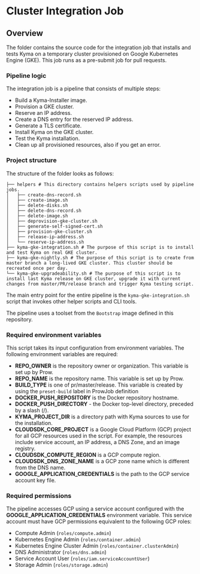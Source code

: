 # Cluster Integration Job

## Overview

The folder contains the source code for the integration job that installs and tests Kyma on a temporary cluster provisioned on Google Kubernetes Engine (GKE).
This job runs as a pre-submit job for pull requests.

### Pipeline logic

The integration job is a pipeline that consists of multiple steps:
- Build a Kyma-Installer image.
- Provision a GKE cluster.
- Reserve an IP address.
- Create a DNS entry for the reserved IP address.
- Generate a TLS certificate.
- Install Kyma on the GKE cluster.
- Test the Kyma installation.
- Clean up all provisioned resources, also if you get an error.

### Project structure

The structure of the folder looks as follows:

``` 
├── helpers # This directory contains helpers scripts used by pipeline jobs.
│   ├── create-dns-record.sh
│   ├── create-image.sh
│   ├── delete-disks.sh
│   ├── delete-dns-record.sh
│   ├── delete-image.sh
│   ├── deprovision-gke-cluster.sh
│   ├── generate-self-signed-cert.sh
│   ├── provision-gke-cluster.sh
│   ├── release-ip-address.sh
│   └── reserve-ip-address.sh
├── kyma-gke-integration.sh # The purpose of this script is to install and test Kyma on real GKE cluster.
├── kyma-gke-nightly.sh # The purpose of this script is to create from master branch a long-lived GKE cluster. This cluster should be recreated once per day. 
└── kyma-gke-upgradeability.sh # The purpose of this script is to install last Kyma release on GKE cluster, upgrade it with current changes from master/PR/release branch and trigger Kyma testing script.
```

The main entry point for the entire pipeline is the `kyma-gke-integration.sh` script that invokes other helper scripts and CLI tools.

The pipeline uses a toolset from the `Bootstrap` image defined in this repository.

### Required environment variables

This script takes its input configuration from environment variables.
The following environment variables are required:

- **REPO_OWNER** is the repository owner or organization. This variable is set up by Prow.
- **REPO_NAME** is the repository name. This variable is set up by Prow.
- **BUILD_TYPE** is one of pr/master/release. This variable is created by using the `preset-build` label in ProwJob definition
- **DOCKER_PUSH_REPOSITORY** is the Docker repository hostname.
- **DOCKER_PUSH_DIRECTORY** - the Docker top-level directory, preceded by a slash (/).
- **KYMA_PROJECT_DIR** is a directory path with Kyma sources to use for the installation.
- **CLOUDSDK_CORE_PROJECT** is a Google Cloud Platform (GCP) project for all GCP resources used in the script. For example, the resources include service account, an IP address, a DNS Zone, and an image registry.
- **CLOUDSDK_COMPUTE_REGION** is a GCP compute region.
- **CLOUDSDK_DNS_ZONE_NAME** is a GCP zone name which is different from the DNS name.
- **GOOGLE_APPLICATION_CREDENTIALS** is the path to the GCP service account key file.

### Required permissions

The pipeline accesses GCP using a service account configured with the **GOOGLE_APPLICATION_CREDENTIALS** environment variable.
This service account must have GCP permissions equivalent to the following GCP roles:

- Compute Admin (`roles/compute.admin`)
- Kubernetes Engine Admin (`roles/container.admin`)
- Kubernetes Engine Cluster Admin (`roles/container.clusterAdmin`)
- DNS Administrator (`roles/dns.admin`)
- Service Account User (`roles/iam.serviceAccountUser`)
- Storage Admin (`roles/storage.admin`)
